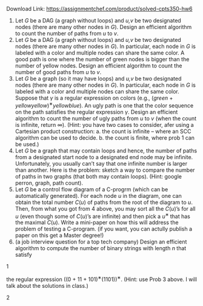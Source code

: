 Download Link: https://assignmentchef.com/product/solved-cpts350-hw6
<br>



<ol>

 <li>Let <em>G </em>be a DAG (a graph without loops) and <em>u,v </em>be two designated nodes (there are many other nodes in <em>G</em>). Design an efficient algorithm to count the number of paths from <em>u </em>to <em>v</em>.</li>

 <li>Let <em>G </em>be a DAG (a graph without loops) and <em>u,v </em>be two designated nodes (there are many other nodes in <em>G</em>). In particular, each node in <em>G </em>is labeled with a color and multiple nodes can share the same color. A good path is one where the number of green nodes is bigger than the number of yellow nodes. Design an efficient algorithm to count the number of good paths from <em>u </em>to <em>v</em>.</li>

 <li>Let <em>G </em>be a graph (so it may have loops) and <em>u,v </em>be two designated nodes (there are many other nodes in <em>G</em>). In particular, each node in <em>G </em>is labeled with a color and multiple nodes can share the same color. Suppose that <em>γ </em>is a regular expression on colors (e.g., (<em>green </em>+ <em>yellowyellow</em>)<sup>∗</sup><em>yellowblue</em>). An ugly path is one that the color sequence on the path satisfies the regular expression <em>γ</em>. Design an efficient algorithm to count the number of ugly paths from <em>u </em>to <em>v </em>(when the count is infinite, return ∞). (Hint: you have two cases to consider, afer using a Cartesian product construction: a. the count is infinite – where an SCC algorithm can be used to decide. b. the count is finite, where prob 1 can be used.)</li>

 <li>Let <em>G </em>be a graph that may contain loops and hence, the number of paths from a designated start node to a designated end node may be infinite. Unfortunately, you usually can’t say that one infinite number is larger than another. Here is the problem: sketch a way to compare the number of paths in two graphs (that both may contain loops). (Hint: google perron, graph, path count).</li>

 <li>Let <em>G </em>be a control flow diagram of a C-progrm (which can be automatically generated). For each node <em>u </em>in the diagram, one can obtain the total number <em>C</em>(<em>u</em>) of paths from the root of the diagram to <em>u</em>. Then, from what you got from 4 above, you may sort all the <em>C</em>(<em>u</em>)’s for all <em>u </em>(even though some of <em>C</em>(<em>u</em>)’s are infinite) and then pick a <em>u</em><sup>∗ </sup>that has the maximal <em>C</em>(<em>u</em>). Write a mini-paper on how this will address the problem of testing a C-program. (if you want, you can actully publish a paper on this get a Master degree!)</li>

 <li>(a job interview question for a top tech company) Design an efficient algorithm to compute the number of binary strings with length <em>n </em>that satisfy</li>

</ol>

1

the regular expression ((0 + 11 + 101)<sup>∗</sup>(1101))<sup>∗</sup>. (Hint: use Prob 3 above. I will talk about the solutions in class.)

2